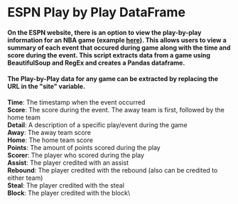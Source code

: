 # ESPN Play by Play DataFrame

#### On the ESPN website, there is an option to view the play-by-play information for an NBA game (example <a href='https://www.espn.com/nba/playbyplay?gameId=401267371'> here</a>). This allows users to view a summary of each event that occured during game along with the time and score during the event. This script extracts data from a game using BeautifulSoup and RegEx and creates a Pandas dataframe. 

#### The Play-by-Play data for any game can be extracted by replacing the URL in the "site" variable. 


<b>Time</b>: The timestamp when the event occurred\
<b>Score</b>: The score during the event. The away team is first, followed by the home team\
<b>Detail</b>: A description of a specific play/event during the game\
<b>Away</b>: The away team score\
<b>Home</b>: The home team score\
<b>Points</b>: The amount of points scored during the play\
<b>Scorer</b>: The player who scored during the play\
<b>Assist</b>: The player credited with an assist\
<b>Rebound</b>: The player credited with the rebound (also can be credited to either team)\
<b>Steal</b>: The player credited with the steal\
<b>Block</b>: The player credited with the block\
